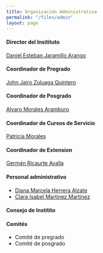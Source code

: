 ```yaml
---
title: Organización Administrativa
permalink: "/files/admin"
layout: page
---
```


#### Director del Insitituto
[Daniel Esteban Jaramillo Arango](mailto:daniel.jaramillo@udea.edu.co)
#### Coordinador de Pregrado
[John Jairo Zuluaga Quintero](mailto:john.zuluaga@udea.edu.co)
#### Coordinador de Posgrado
[Alvaro Morales Aramburo](mailto:alvaro.morales@udea.edu.co)
#### Coordinador de Cursos de Servicio
[Patricia Morales](mailto:pmorales@fisica.udea.edu.co)
#### Coordinador de Extension
[Germán Ricaurte Avalla](mailto:german.ricaurte@udea.edu.co)
#### Personal administrativo
* [Diana Marcela Herrera Alzate](mailto:marcela.herrera@udea.edu.co)
* [Clara Isabel Martinez Martinez](mailto:clara.martinez@udea.edu.co)
#### Consejo de Institito
#### Comités
* Comité de pregrado
* Comité de posgrado
